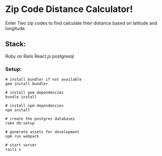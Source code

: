 # Zip Code Distance Calculator!

Enter Two zip codes to find calculate their distance based on latitude and longitude.

## Stack:
Ruby on Rails
React.js
postgresql

### Setup:
```
# install bundler if not available
gem install bundler

# install gem dependencies
bundle install

# install npm dependencies
npm install

# create the postgres databases
rake db:setup

# generate assets for development
npm run webpack

# start server
rails s
```

